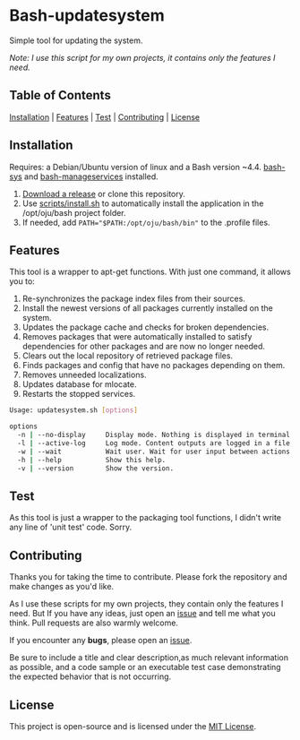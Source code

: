 # Bash-updatesystem

Simple tool for updating the system.

*Note: I use this script for my own projects, it contains only the features I need.*

## Table of Contents

[Installation](#installation) | [Features](#features) | [Test](#test) | [Contributing](#contributing) | [License](#license)

## Installation

Requires: a Debian/Ubuntu version of linux and a Bash version ~4.4. [bash-sys](https://github.com/ojullien/bash-sys) and [bash-manageservices](https://github.com/ojullien/bash-manageservices) installed.

1. [Download a release](https://github.com/ojullien/bash-updatesystem/releases) or clone this repository.
2. Use [scripts/install.sh](scripts/install.sh) to automatically install the application in the /opt/oju/bash project folder.
3. If needed, add `PATH="$PATH:/opt/oju/bash/bin"` to the .profile files.

## Features

This tool is a wrapper to apt-get functions. With just one command, it allows you to:

1. Re-synchronizes the package index files from their sources.
2. Install the newest versions of all packages currently installed on the system.
3. Updates the package cache and checks for broken dependencies.
4. Removes packages that were automatically installed to satisfy dependencies for other packages and are now no longer needed.
5. Clears out the local repository of retrieved package files.
6. Finds packages and config that have no packages depending on them.
7. Removes unneeded localizations.
8. Updates database for mlocate.
9. Restarts the stopped services.

```bash
Usage: updatesystem.sh [options]

options
  -n | --no-display     Display mode. Nothing is displayed in terminal.
  -l | --active-log     Log mode. Content outputs are logged in a file.
  -w | --wait           Wait user. Wait for user input between actions.
  -h | --help           Show this help.
  -v | --version        Show the version.
```

## Test

As this tool is just a wrapper to the packaging tool functions, I didn't write any line of 'unit test' code. Sorry.

## Contributing

Thanks you for taking the time to contribute. Please fork the repository and make changes as you'd like.

As I use these scripts for my own projects, they contain only the features I need. But If you have any ideas, just open an [issue](https://github.com/ojullien/bash-updatesystem/issues/new/choose) and tell me what you think. Pull requests are also warmly welcome.

If you encounter any **bugs**, please open an [issue](https://github.com/ojullien/bash-updatesystem/issues/new/choose).

Be sure to include a title and clear description,as much relevant information as possible, and a code sample or an executable test case demonstrating the expected behavior that is not occurring.

## License

This project is open-source and is licensed under the [MIT License](LICENSE).
